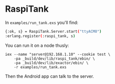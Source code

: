# RaspiTank

In `examples/run_tank.exs` you'll find:

```sh
{:ok, s} = RaspiTank.Server.start("ttyACM0")
:erlang.register(:raspi_tank, s)
```

You can run it on a node thusly:

```
iex --name "server@192.168.1.10" --cookie test \
    -pa _build/dev/lib/raspi_tank/ebin/ \
    -pa _build/dev/lib/exactor/ebin/ \
    -r examples/run_tank.exs
```

Then the Android app can talk to the server.
